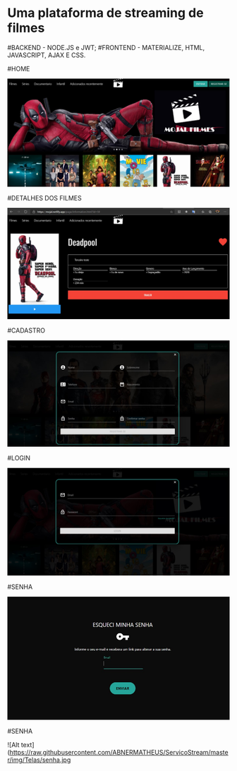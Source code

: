 # Uma plataforma de streaming de filmes 
#BACKEND - NODE.JS e JWT;
#FRONTEND - MATERIALIZE, HTML, JAVASCRIPT, AJAX E CSS.

#HOME

![Alt text](https://raw.githubusercontent.com/ABNERMATHEUS/ServicoStream/master/img/Telas/Home.jpg)


#DETALHES DOS FILMES

![Alt text](https://raw.githubusercontent.com/ABNERMATHEUS/ServicoStream/master/img/Telas/Filmes.jpg)


#CADASTRO

![Alt text](https://raw.githubusercontent.com/ABNERMATHEUS/ServicoStream/master/img/Telas/Cadastro.jpg)


#LOGIN

![Alt text](https://github.com/ABNERMATHEUS/ServicoStream/blob/master/img/Telas/Login.jpg)


#SENHA

![Alt text](https://raw.githubusercontent.com/ABNERMATHEUS/ServicoStream/master/img/Telas/senha.jpg)


#SENHA

![Alt text](https://raw.githubusercontent.com/ABNERMATHEUS/ServicoStream/master/img/Telas/senha.jpg

